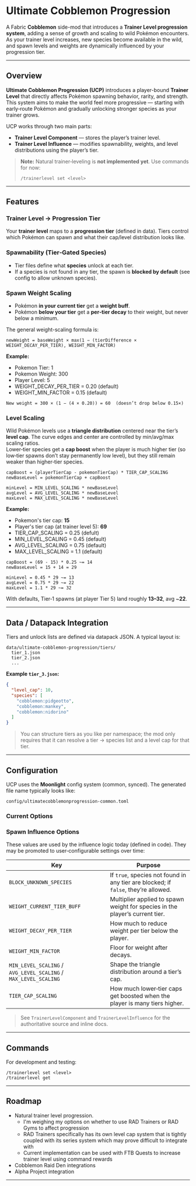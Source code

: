 # Ultimate Cobblemon Progression

A Fabric **Cobblemon** side-mod that introduces a **Trainer Level progression system**, adding a sense of growth and scaling to wild Pokémon encounters. As your trainer level increases, new species become available in the wild, and spawn levels and weights are dynamically influenced by your progression tier.

---

## Overview

**Ultimate Cobblemon Progression (UCP)** introduces a player-bound **Trainer Level** that directly affects Pokémon spawning behavior, rarity, and strength.  
This system aims to make the world feel more progressive — starting with early‑route Pokémon and gradually unlocking stronger species as your trainer grows.

UCP works through two main parts:

- **Trainer Level Component** — stores the player’s trainer level.
- **Trainer Level Influence** — modifies spawnability, weights, and level distributions using the player’s tier.

> **Note:** Natural trainer‑leveling is **not implemented yet**. Use commands for now:
>
> ```
> /trainerlevel set <level>
> ```

---

## Features

### Trainer Level → Progression Tier
Your **trainer level** maps to a **progression tier** (defined in data). Tiers control which Pokémon can spawn and what their cap/level distribution looks like.

### Spawnability (Tier‑Gated Species)
- Tier files define what **species** unlock at each tier.
- If a species is not found in any tier, the spawn is **blocked by default** (see config to allow unknown species).

### Spawn Weight Scaling
- Pokémon **in your current tier** get a **weight buff**.
- Pokémon **below your tier** get a **per‑tier decay** to their weight, but never below a minimum.

The general weight-scaling formula is:
```
newWeight = baseWeight × max(1 − (tierDifference × WEIGHT_DECAY_PER_TIER), WEIGHT_MIN_FACTOR)
```

**Example:**

- Pokemon Tier: 1
- Pokemon Weight: 300
- Player Level: 5
- WEIGHT_DECAY_PER_TIER = 0.20 (default)
- WEIGHT_MIN_FACTOR = 0.15 (default)
```
New weight = 300 × (1 − (4 × 0.20)) = 60  (doesn’t drop below 0.15×)
```

### Level Scaling
Wild Pokémon levels use a **triangle distribution** centered near the tier’s **level cap**. The curve edges and center are controlled by min/avg/max scaling ratios.  
Lower‑tier species get a **cap boost** when the player is much higher tier (so low‑tier spawns don’t stay permanently low level), but they still remain weaker than higher‑tier species.

```
capBoost = (playerTierCap - pokemonTierCap) * TIER_CAP_SCALING
newBaseLevel = pokemonTierCap + capBoost

minLevel = MIN_LEVEL_SCALING * newBaseLevel
avgLevel = AVG_LEVEL_SCALING * newBaseLevel
maxLevel = MAX_LEVEL_SCALING * newBaseLevel
```

**Example:**

- Pokemon's tier cap: **15**
- Player's tier cap (at trainer level 5): **69**
- TIER_CAP_SCALING = 0.25 (defult)
- MIN_LEVEL_SCALING = 0.45 (default)
- AVG_LEVEL_SCALING = 0.75 (default)
- MAX_LEVEL_SCALING = 1.1 (default)
```
capBoost = (69 - 15) * 0.25 ~= 14
newBaseLevel = 15 + 14 = 29

minLevel = 0.45 * 29 ~= 13
avgLevel = 0.75 * 29 ~= 22
maxLevel = 1.1 * 29 ~= 32
```
With defaults, Tier‑1 spawns (at player Tier 5) land roughly **13–32**, avg ~**22**.

---

## Data / Datapack Integration

Tiers and unlock lists are defined via datapack JSON. A typical layout is:

```
data/ultimate-cobblemon-progression/tiers/
  tier_1.json
  tier_2.json
  ...
```

**Example `tier_3.json`:**
```json
{
  "level_cap": 10,
  "species": [
    "cobblemon:pidgeotto",
    "cobblemon:mankey",
    "cobblemon:nidorino"
  ]
}
```

> You can structure tiers as you like per namespace; the mod only requires that it can resolve a tier → species list and a level cap for that tier.

---

## Configuration

UCP uses the **Moonlight** config system (common, synced). The generated file name typically looks like:

```
config/ultimatecobblemonprogression-common.toml
```

### Current Options

### Spawn Influence Options
These values are used by the influence logic today (defined in code). They may be promoted to user‑configurable settings over time:

| Key | Purpose |
|---|---|
| `BLOCK_UNKNOWN_SPECIES` | If `true`, species not found in any tier are blocked; if `false`, they’re allowed. |
| `WEIGHT_CURRENT_TIER_BUFF` | Multiplier applied to spawn weight for species in the player’s current tier. |
| `WEIGHT_DECAY_PER_TIER` | How much to reduce weight per tier below the player. |
| `WEIGHT_MIN_FACTOR` | Floor for weight after decays. |
| `MIN_LEVEL_SCALING` / `AVG_LEVEL_SCALING` / `MAX_LEVEL_SCALING` | Shape the triangle distribution around a tier’s cap. |
| `TIER_CAP_SCALING` | How much lower‑tier caps get boosted when the player is many tiers higher. |

> See `TrainerLevelComponent` and `TrainerLevelInfluence` for the authoritative source and inline docs.

---

## Commands

For development and testing:

```
/trainerlevel set <level>
/trainerlevel get
```
---

## Roadmap

- Natural trainer level progression.
    - I'm weighing my options on whether to use RAD Trainers or RAD Gyms to affect progression
    - RAD Trainers specifically has its own level cap system that is tightly coupled with its series system
          which may prove difficult to integrate with
    - Current implementation can be used with FTB Quests to increase trainer level using command rewards
- Cobblemon Raid Den integrations
- Alpha Project integration

---